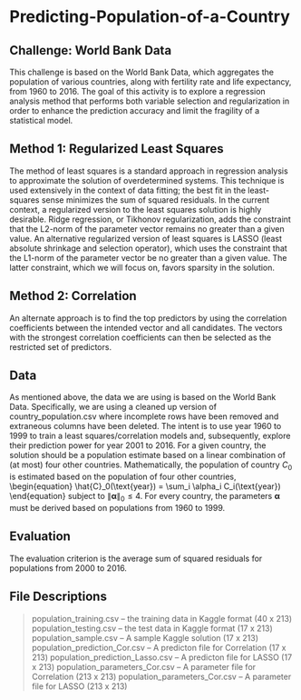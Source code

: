 # Predicting-Population-of-a-Country

## Challenge: World Bank Data
This challenge is based on the World Bank Data, which aggregates the population of various countries, along with fertility rate and life expectancy, from 1960 to 2016. The goal of this activity is to explore a regression analysis method that performs both variable selection and regularization in order to enhance the prediction accuracy and limit the fragility of a statistical model.

## Method 1: Regularized Least Squares
The method of least squares is a standard approach in regression analysis to approximate the solution of overdetermined systems. This technique is used extensively in the context of data fitting; the best fit in the least-squares sense minimizes the sum of squared residuals. In the current context, a regularized version to the least squares solution is highly desirable. Ridge regression, or Tikhonov regularization, adds the constraint that the L2-norm of the parameter vector remains no greater than a given value. An alternative regularized version of least squares is LASSO (least absolute shrinkage and selection operator), which uses the constraint that the L1-norm of the parameter vector be no greater than a given value. The latter constraint, which we will focus on, favors sparsity in the solution.

## Method 2: Correlation
An alternate approach is to find the top predictors by using the correlation coefficients between the intended vector and all candidates. The vectors with the strongest correlation coefficients can then be selected as the restricted set of predictors.

## Data
As mentioned above, the data we are using is based on the World Bank Data. Specifically, we are using a cleaned up version of country_population.csv where incomplete rows have been removed and extraneous columns have been deleted. The intent is to use year 1960 to 1999 to train a least squares/correlation models and, subsequently, explore their prediction power for year 2001 to 2016. For a given country, the solution should be a population estimate based on a linear combination of (at most) four other countries. Mathematically, the population of country $C_0$ is estimated based on the population of four other countries, \begin{equation} \hat{C}_0(\text{year}) = \sum_i \alpha_i C_i(\text{year}) \end{equation} subject to $\| \boldsymbol{\alpha} \|_0 \leq 4$. For every country, the parameters $\boldsymbol{\alpha}$ must be derived based on populations from 1960 to 1999.

## Evaluation
The evaluation criterion is the average sum of squared residuals for populations from 2000 to 2016.

## File Descriptions
> population_training.csv – the training data in Kaggle format (40 x 213)
> population_testing.csv – the test data in Kaggle format (17 x 213)
> population_sample.csv – A sample Kaggle solution (17 x 213)
> population_prediction_Cor.csv – A predicton file for Correlation (17 x 213)
> population_prediction_Lasso.csv – A predicton file for LASSO (17 x 213)
> population_parameters_Cor.csv – A parameter file for Correlation (213 x 213)
> population_parameters_Cor.csv – A parameter file for LASSO (213 x 213)

